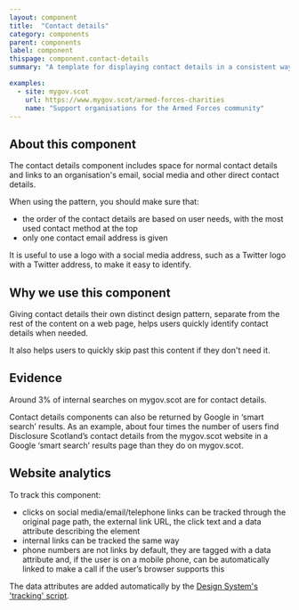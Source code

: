 ```yaml
---
layout: component
title:  "Contact details"
category: components
parent: components
label: component
thispage: component.contact-details
summary: "A template for displaying contact details in a consistent way across different pages."

examples:
  - site: mygov.scot
    url: https://www.mygov.scot/armed-forces-charities
    name: "Support organisations for the Armed Forces community"
---
```



## About this component

The contact details component includes space for normal contact details and links to an organisation's email, social media and other direct contact details.

When using the pattern, you should make sure that:

* the order of the contact details are based on user needs, with the most used contact method at the top
* only one contact email address is given

It is useful to use a logo with a social media address, such as a Twitter logo with a Twitter address, to make it easy to identify.

## Why we use this component

Giving contact details their own distinct design pattern, separate from the rest of the content on a web page, helps users quickly identify contact details when needed.

It also helps users to quickly skip past this content if they don't need it.

## Evidence

Around 3% of internal searches on mygov.scot are for contact details.

Contact details components can also be returned by Google in ‘smart search’ results. As an example, about four times the number of users find Disclosure Scotland’s contact details from the mygov.scot website in a Google ‘smart search’ results page than they do on mygov.scot.  

## Website analytics

To track this component:

* clicks on social media/email/telephone links can be tracked through the original page path, the external link URL, the click text and a data attribute describing the element
* internal links can be tracked the same way
* phone numbers are not links by default, they are tagged with a data attribute and, if the user is on a mobile phone, can be automatically linked to make a call if the user’s browser supports this  

The data attributes are added automatically by the [Design System's 'tracking' script](/get-started/tracking/#contact-details).
